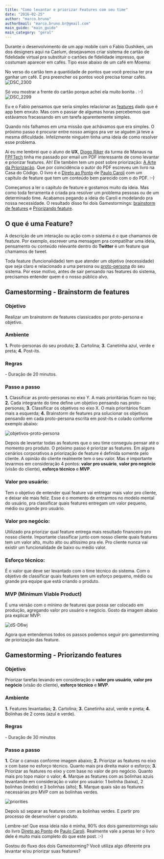 ```yaml
---
title: "Como levantar e priorizar Features com seu time"
date: "2016-02-25"
author: "marco.bruno"
authorEmail: "marco.bruno.br@gmail.com"
main_guide: "main_guide"
main_category: "geral"
---
```


Durante o desenvolvimento de um app mobile com o Fabio Gushiken, um dos designers aqui na Caelum, desejavamos criar sistema de cartão de fidelidade virtual pra substituir o cartões de fidelidade impresso, que costumam aparecer em cafés. Tipo esse abaixo de um café em Moema:

No verso do cartão tem a quantidade de pontos que você precisa ter pra ganhar um café. E pra preencher os pontos você precisa tomar cafés. ![DSC_2300](https://blog.caelum.com.br/wp-content/uploads/2016/02/DSC_2300-1024x681.jpg)

Só vou mostrar a frente do cartão porque achei ela muito bonita . :-) ![DSC_2299](https://blog.caelum.com.br/wp-content/uploads/2016/02/DSC_2299-1024x681.jpg)

Eu e o Fabio pensamos que seria simples relacionar as [features](#feature) dado que é app bem enxuto. Mas com o passar de algumas horas percebemos que estávamos fracassando em um tarefa aparentemente simples.

Quando nós falhamos em uma missão que achávamos que era simples. O próximo passo é procurar entre nosso amigos pra ver se alguém já teve a mesma dificuldade. Infelizmente ninguém tinha uma ideia de como resolver esse problema.

Aí eu me lembrei que o aluno de **UX**, [Diogo Riker](https://twitter.com/DS_Riker) da turma de Manaus na [FPFTech](http://www.fpftech.com/) tinha me passado por email um PDF interessante de como levantar e priorizar features. Ah! Ele também tem um post sobre priorização: [A Arte da Priorização](http://agile.pub/metodologia-agil/a-arte-da-priorizacao/). Que por coincidência o autor do PDF escreveu um livro na Casa do Código. O livro é o [Direto ao Ponto](https://www.casadocodigo.com.br/products/livro-direto-ao-ponto) de [Paulo Caroli](https://twitter.com/paulocaroli) com um capítulo de feature que tem um conteúdo bem parecido com o do PDF. :-)

Começamos a ler o capítulo de feature e gostamos muito da ideia. Mas como toda ferramenta é criada pra resolver um problema pessoas ou de um determinado time. Acabamos pegando a ideia do Caroli e modelando pra nossa necessidade. O resultado disso foi dois Gamestormings: [brainstorm de features](#levantadoFeature) e [Priorizando feature](#priorizandoFeature).

## O que é uma Feature?

A descrição de um interação ou ação com o sistema é o que chamamos de feature. Por exemplo, escrever uma mensagem pra compatilhar uma ideia, pensamento ou conteúdo relevante dentro do **Twitter** é um feature que chamamos de tweet.

Toda feature (funcionalidade) tem que atender um objetivo (necessidade) que seja claro e relacionado a uma persona ou [proto-persona](https://blog.caelum.com.br/entendendo-usuario-proto-persona) do seu sistema. Por esse motivo, antes de sair pensando nas features do sistema, precisamos entender quem é o nosso público alvo.

## Gamestorming - Brainstorm de features

### Objetivo

Realizar um brainstorm de features classicados por proto-persona e objetivo.

### Ambiente

**1.** Proto-personas do seu produto; **2.** Cartolina; **3.** Canetinha azul, verde e preta; **4.** Post-its.

### Regras

\- Duração de 20 minutos.

### Passo a passo

**1.** Classificar as proto-personas no eixo Y. A mais prioritárias ficam no top; **2.** Cada integrante do time define um objetivo pensando nas proto-personas; **3.** Classificar os objetivos no eixo X. O mais prioritários ficam mais a esquerda; **4.** Brainstorm de features pra solucionar os objetivos pensando em cada proto-persona escrita em post-its e colado conforme exemplo abaixo:

![objetivos-proto-persona](https://blog.caelum.com.br/wp-content/uploads/2016/02/objetivos-proto-persona-1.jpg)

Depois de levantar todas as features que o seu time conseguiu pensar até o momento pro produto. O próximo passo é priorizar as features. Em alguns cenários corporativos a priorização de feature é definida somente pelo cliente. A opinião do cliente realmente tem o seu valor. Mas é importante levarmos em consideração 4 pontos: **valor pro usuário**, **valor pro negócio** (visão do cliente), **esforço técnico** e **MVP**.

### Valor pro usuário:

Tem o objetivo de entender qual feature vai entregar mais valor pro cliente, e deixar ele mais feliz. Esse é o momento de entrarmos no modelo mental do usuário, pra classificar quais features entregam um valor pequeno, médio ou grande pro usuário.

### Valor pro negócio:

Utilizado pra priorizar qual feature entrega mais resultado financeiro pro nosso cliente. Importante classificar junto com nosso cliente quais features tem um valor alto, muito alto ou altíssimo pra ele. Pro cliente nunca vai existir um funcionalidade de baixo ou médio valor.

### Esforço técnico:

É o valor que deve ser levantado com o time técnico do sistema. Com o objetivo de classificar quais features tem um esforço pequeno, médio ou grande pra equipe que está criando o produto.

### MVP (Minimum Viable Product)

É uma versão com o mínimo de features que possa ser colocado em produção, agregando valor pro usuário e negócio. Gosto da imagem abaixo pra explicar MVP:

![dS-D6wj](https://blog.caelum.com.br/wp-content/uploads/2016/02/dS-D6wj.jpg)

Agora que entendemos todos os passos podemos seguir pro gamestorming de priorização das feature.

## Gamestorming - Priorizando features

### Objetivo

Priorizar tarefas levando em consideração o **valor pro usuário**, **valor pro negócio** (visão do cliente), **esforço técnico** e **MVP**.

### Ambiente

**1.** Features levantadas; **2.** Cartolina; **3.** Canetinha azul, verde e preta; **4.** Bolinhas de 2 cores (azul e verde).

### Regras

\- Duração de 30 minutos

### Passo a passo

**1.** Criar o canvas conforme imagem abaixo; **2.** Priorizar as features no eixo x com base no esforço técnico. Quanto mais pra direita maior o esforço; **3.** Priorizar as features no eixo y com base no valor de pro negócio. Quanto mais pro topo maior o valor; **4.** Marque as features com as bolinhas azuis levantando em consideração o valor pro usuário: 1 bolinha (baixa), 2 bolinhas (médio) e 3 bolinhas (alto); **5\.** Marque quais são as features necessárias pro MVP com as bolinhas verdes.

![priorities](https://blog.caelum.com.br/wp-content/uploads/2016/02/priorities-1.jpg)

Depois só separar as features com as bolinhas verdes. E partir pro processo de desenvolver o produto.

Lembre-se! Que essa ideia não é minha, 90% dos dois gamestormings saiu do livro [Direto ao Ponto](https://www.casadocodigo.com.br/products/livro-direto-ao-ponto) de [Paulo Caroli](https://twitter.com/paulocaroli). Realmente vale a penas ler o livro dele é muito mais completo do que este post. :-)

Gostou do fluxo dos dois Gamestorming? Você utiliza algo diferente pra levantar e/ou priorizar suas features?
